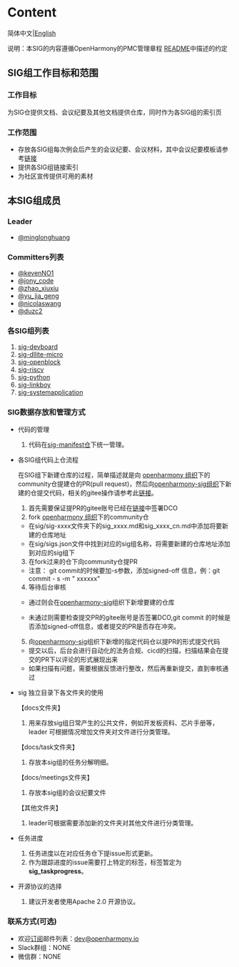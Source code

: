 # 	Content

简体中文|[English](./README.en.md)

说明：本SIG的内容遵循OpenHarmony的PMC管理章程 [README](/zh/pmc.md)中描述的约定

## SIG组工作目标和范围

### 工作目标

为SIG仓提供文档、会议纪要及其他文档提供仓库，同时作为各SIG组的索引页

### 工作范围

* 存放各SIG组每次例会后产生的会议纪要、会议材料，其中会议纪要模板请参考[链接](https://gitee.com/openharmony/community/tree/master/sig/sig-template/meetings)
* 提供各SIG组链接索引
* 为社区宣传提供可用的素材

## 本SIG组成员

### Leader

- [@minglonghuang ](https://gitee.com/minglonghuang)

### Committers列表

- [@kevenNO1](https://gitee.com/kevenNO1)
- [@jony_code](https://gitee.com/jony_code)
- [@zhao_xiuxiu](https://gitee.com/zhao_xiuxiu)
- [@yu_jia_geng](https://gitee.com/yu_jia_geng)
- [@nicolaswang](https://gitee.com/nicolaswang)
- [@duzc2](https://gitee.com/duzc2)

###  各SIG组列表

1. [sig-devboard](https://gitee.com/openharmony/community/blob/master/sig/sig-devboard/sig_devboard.md)
2. [sig-dllite-micro](https://gitee.com/openharmony/community/blob/master/sig/sig-dllite-micro/sig_dllite_micro.md)
3. [sig-openblock](https://gitee.com/openharmony/community/blob/master/sig/sig-openblock/sig_openblock.md)
4. [sig-riscv](https://gitee.com/openharmony/community/blob/master/sig/sig-riscv/sig-riscv.md)
5. [sig-python](https://gitee.com/openharmony/community/blob/master/sig/sig-python/sig-python_cn.md)
6. [sig-linkboy](https://gitee.com/openharmony/community/blob/master/sig/sig-linkboy/sig_linkboy_cn.md)
7. [sig-systemapplication]( https://gitee.com/openharmony/community/blob/master/sig/sig-systemapplications/sig_systemapplications_cn.md)

### SIG数据存放和管理方式
* 代码的管理
  1. 代码在[sig-manifest仓](https://gitee.com/openharmony-sig/manifest)下统一管理。
  
* 各SIG组代码上仓流程

  在SIG组下新建仓库的过程，简单描述就是向 [openharmony 组织](https://gitee.com/openharmony)下的community仓提建仓的PR(pull request)，然后向[openharmony-sig组织](https://gitee.com/openharmony-sig)下新建的仓提交代码，相关的gitee操作请参考此[链接](https://gitee.com/help/articles/4128#article-header0)。

  1. 首先需要保证提PR的gitee账号已经在[链接](https://dco.openharmony.io/sign/Z2l0ZWUlMkZvcGVuX2hhcm1vbnk=)中签署DCO
  2. fork [openharmony 组织](https://gitee.com/openharmony)下的community仓

    * 在sig/sig-xxxx文件夹下的sig_xxxx.md和sig_xxxx_cn.md中添加将要新建的仓库地址
    * 在sig/sigs.json文件中找到对应的sig组名称，将需要新建的仓库地址添加到对应的sig组下
  3. 在fork过来的仓下向community仓提PR
    * 注意： git commit的时候要加-s参数，添加signed-off 信息，例：git commit - s  -m " xxxxxx"
  4. 等待后台审核

    * 通过则会在[openharmony-sig](https://gitee.com/openharmony-sig)组织下新增要建的仓库

    * 未通过则需要检查提交PR的gitee账号是否签署DCO,git commit  的时候是否添加signed-off信息，或者提交的PR是否存在冲突。

  5. 向[openharmony-sig](https://gitee.com/openharmony-sig)组织下新增的指定代码仓以提PR的形式提交代码

    * 提交以后，后台会进行自动化的法务合规、cicd的扫描，扫描结果会在提交的PR下以评论的形式展现出来
    * 如果扫描有问题，需要根据反馈进行整改，然后再重新提交，直到审核通过
* sig 独立目录下各文件夹的使用

  【docs文件夹】

  1. 用来存放sig组日常产生的公共文件，例如开发板资料、芯片手册等，leader 可根据情况增加文件夹对文件进行分类管理。

  【docs/task文件夹】

  1. 存放本sig组的任务分解明细。

  【docs/meetings文件夹】
  
  1. 存放本sig组的会议纪要文件

  【其他文件夹】

  1. leader可根据需要添加新的文件夹对其他文件进行分类管理。

* 任务进度

  1. 任务进度以在对应任务仓下提issue形式更新。
  1. 作为跟踪进度的issue需要打上特定的标签，标签暂定为 **sig_taskprogress**。

* 开源协议的选择
  1. 建议开发者使用Apache 2.0 开源协议。

### 联系方式(可选)

- 欢迎[订阅](https://lists.openatom.io/postorius/lists/dev.openharmony.io/)邮件列表：dev@openharmony.io
- Slack群组：NONE
- 微信群：NONE
